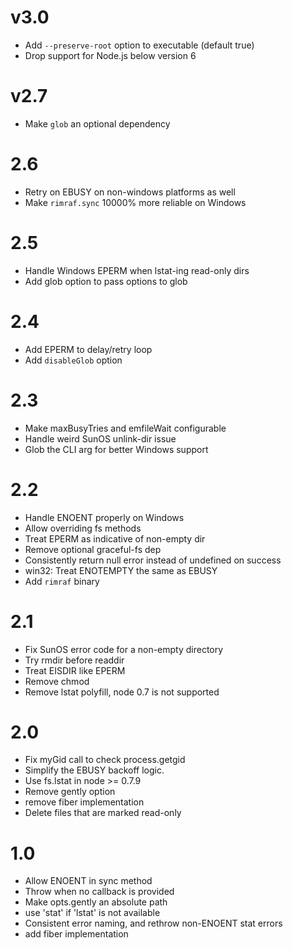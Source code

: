 <h1 id="v3.0">v3.0</h1>

<ul>
<li>Add <code>--preserve-root</code> option to executable (default true)</li>
<li>Drop support for Node.js below version 6</li>
</ul>

<h1 id="v2.7">v2.7</h1>

<ul>
<li>Make <code>glob</code> an optional dependency</li>
</ul>

<h1 id="2.6">2.6</h1>

<ul>
<li>Retry on EBUSY on non-windows platforms as well</li>
<li>Make <code>rimraf.sync</code> 10000% more reliable on Windows</li>
</ul>

<h1 id="2.5">2.5</h1>

<ul>
<li>Handle Windows EPERM when lstat-ing read-only dirs</li>
<li>Add glob option to pass options to glob</li>
</ul>

<h1 id="2.4">2.4</h1>

<ul>
<li>Add EPERM to delay/retry loop</li>
<li>Add <code>disableGlob</code> option</li>
</ul>

<h1 id="2.3">2.3</h1>

<ul>
<li>Make maxBusyTries and emfileWait configurable</li>
<li>Handle weird SunOS unlink-dir issue</li>
<li>Glob the CLI arg for better Windows support</li>
</ul>

<h1 id="2.2">2.2</h1>

<ul>
<li>Handle ENOENT properly on Windows</li>
<li>Allow overriding fs methods</li>
<li>Treat EPERM as indicative of non-empty dir</li>
<li>Remove optional graceful-fs dep</li>
<li>Consistently return null error instead of undefined on success</li>
<li>win32: Treat ENOTEMPTY the same as EBUSY</li>
<li>Add <code>rimraf</code> binary</li>
</ul>

<h1 id="2.1">2.1</h1>

<ul>
<li>Fix SunOS error code for a non-empty directory</li>
<li>Try rmdir before readdir</li>
<li>Treat EISDIR like EPERM</li>
<li>Remove chmod</li>
<li>Remove lstat polyfill, node 0.7 is not supported</li>
</ul>

<h1 id="2.0">2.0</h1>

<ul>
<li>Fix myGid call to check process.getgid</li>
<li>Simplify the EBUSY backoff logic.</li>
<li>Use fs.lstat in node >= 0.7.9</li>
<li>Remove gently option</li>
<li>remove fiber implementation</li>
<li>Delete files that are marked read-only</li>
</ul>

<h1 id="1.0">1.0</h1>

<ul>
<li>Allow ENOENT in sync method</li>
<li>Throw when no callback is provided</li>
<li>Make opts.gently an absolute path</li>
<li>use 'stat' if 'lstat' is not available</li>
<li>Consistent error naming, and rethrow non-ENOENT stat errors</li>
<li>add fiber implementation</li>
</ul>
